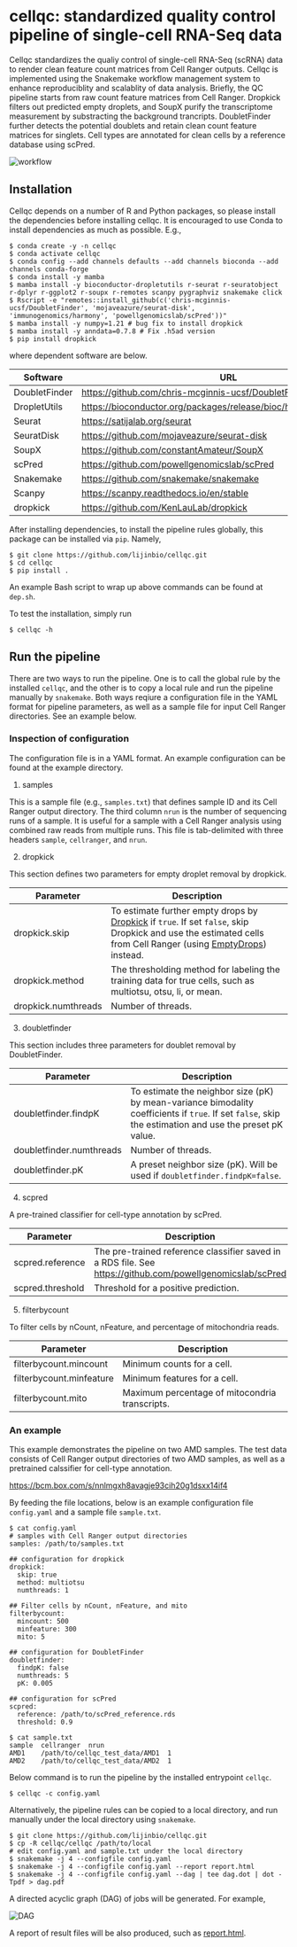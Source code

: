 # cellqc: standardized quality control pipeline of single-cell RNA-Seq data

Cellqc standardizes the qualiy control of single-cell RNA-Seq (scRNA) data to render clean feature count matrices from Cell Ranger outputs. Cellqc is implemented using the Snakemake workflow management system to enhance reproduciblity and scalablity of data analysis. Briefly, the QC pipeline starts from raw count feature matrices from Cell Ranger. Dropkick filters out predicted empty droplets, and SoupX purify the transcriptome measurement by substracting the background trancripts. DoubletFinder further detects the potential doublets and retain clean count feature matrices for singlets. Cell types are annotated for clean cells by a reference database using scPred.

![workflow](docs/workflow.png)

## Installation

Cellqc depends on a number of R and Python packages, so please install the dependencies before installing cellqc. It is encouraged to use Conda to install dependencies as much as possible. E.g.,

```
$ conda create -y -n cellqc
$ conda activate cellqc
$ conda config --add channels defaults --add channels bioconda --add channels conda-forge
$ conda install -y mamba
$ mamba install -y bioconductor-dropletutils r-seurat r-seuratobject r-dplyr r-ggplot2 r-soupx r-remotes scanpy pygraphviz snakemake click
$ Rscript -e "remotes::install_github(c('chris-mcginnis-ucsf/DoubletFinder', 'mojaveazure/seurat-disk', 'immunogenomics/harmony', 'powellgenomicslab/scPred'))"
$ mamba install -y numpy=1.21 # bug fix to install dropkick
$ mamba install -y anndata=0.7.8 # Fix .h5ad version
$ pip install dropkick
```

where dependent software are below.

| Software | URL |
|-------|-------|
| DoubletFinder | https://github.com/chris-mcginnis-ucsf/DoubletFinder |
| DropletUtils | https://bioconductor.org/packages/release/bioc/html/DropletUtils.html |
| Seurat | https://satijalab.org/seurat |
| SeuratDisk | https://github.com/mojaveazure/seurat-disk |
| SoupX | https://github.com/constantAmateur/SoupX |
| scPred | https://github.com/powellgenomicslab/scPred |
| Snakemake | https://github.com/snakemake/snakemake |
| Scanpy | https://scanpy.readthedocs.io/en/stable |
| dropkick | https://github.com/KenLauLab/dropkick |

After installing dependencies, to install the pipeline rules globally, this package can be installed via `pip`. Namely,

```
$ git clone https://github.com/lijinbio/cellqc.git
$ cd cellqc
$ pip install .
```

An example Bash script to wrap up above commands can be found at `dep.sh`.

To test the installation, simply run

```
$ cellqc -h
```

## Run the pipeline

There are two ways to run the pipeline. One is to call the global rule by the installed `cellqc`, and the other is to copy a local rule and run the pipeline manually by `snakemake`. Both ways reqiure a configuration file in the YAML format for pipeline parameters, as well as a sample file for input Cell Ranger directories. See an example below.

### Inspection of configuration

The configuration file is in a YAML format. An example configuration can be found at the example directory. 

1. samples

This is a sample file (e.g., `samples.txt`) that defines sample ID and its Cell Ranger output directory. The third column `nrun` is the number of sequencing runs of a sample. It is useful for a sample with a Cell Ranger analysis using combined raw reads from multiple runs. This file is tab-delimited with three headers `sample`, `cellranger`, and `nrun`.

2. dropkick

This section defines two parameters for empty droplet removal by dropkick.

| Parameter | Description |
|-------|-------|
| dropkick.skip | To estimate further empty drops by [Dropkick](https://github.com/KenLauLab/dropkick) if `true`. If set `false`, skip Dropkick and use the estimated cells from Cell Ranger (using [EmptyDrops](https://support.10xgenomics.com/single-cell-gene-expression/software/pipelines/latest/algorithms/overview#cell_calling)) instead. |
| dropkick.method | The thresholding method for labeling the training data for true cells, such as multiotsu, otsu, li, or mean. |
| dropkick.numthreads | Number of threads. |

3. doubletfinder

This section includes three parameters for doublet removal by DoubletFinder.

| Parameter | Description |
|-------|-------|
| doubletfinder.findpK | To estimate the neighbor size (pK) by mean-variance bimodality coefficients if `true`. If set `false`, skip the estimation and use the preset pK value. |
| doubletfinder.numthreads | Number of threads. |
| doubletfinder.pK | A preset neighbor size (pK). Will be used if `doubletfinder.findpK=false`.|

4. scpred

A pre-trained classifier for cell-type annotation by scPred.

| Parameter | Description |
|-------|-------|
| scpred.reference | The pre-trained reference classifier saved in a RDS file. See https://github.com/powellgenomicslab/scPred |
| scpred.threshold | Threshold for a positive prediction. |

5. filterbycount

To filter cells by nCount, nFeature, and percentage of mitochondria reads.

| Parameter | Description |
|-------|-------|
| filterbycount.mincount | Minimum counts for a cell. |
| filterbycount.minfeature | Minimum features for a cell. |
| filterbycount.mito | Maximum percentage of mitocondria transcripts. |

### An example

This example demonstrates the pipeline on two AMD samples. The test data consists of Cell Ranger output directories of two AMD samples, as well as a pretrained calssifier for cell-type annotation.

https://bcm.box.com/s/nnlmgxh8avagje93cih20g1dsxx14if4

By feeding the file locations, below is an example configuration file `config.yaml` and a sample file `sample.txt`.

```
$ cat config.yaml
# samples with Cell Ranger output directories
samples: /path/to/samples.txt

## configuration for dropkick
dropkick:
  skip: true
  method: multiotsu
  numthreads: 1

## Filter cells by nCount, nFeature, and mito
filterbycount:
  mincount: 500
  minfeature: 300
  mito: 5

## configuration for DoubletFinder
doubletfinder:
  findpK: false
  numthreads: 5
  pK: 0.005

## configuration for scPred
scpred:
  reference: /path/to/scPred_reference.rds
  threshold: 0.9
```

```
$ cat sample.txt
sample	cellranger	nrun
AMD1	/path/to/cellqc_test_data/AMD1	1
AMD2	/path/to/cellqc_test_data/AMD2	1
```

Below command is to run the pipeline by the installed entrypoint `cellqc`.

```
$ cellqc -c config.yaml
```

Alternatively, the pipeline rules can be copied to a local directory, and run manually under the local directory using `snakemake`.

```
$ git clone https://github.com/lijinbio/cellqc.git
$ cp -R cellqc/cellqc /path/to/local
# edit config.yaml and sample.txt under the local directory
$ snakemake -j 4 --configfile config.yaml
$ snakemake -j 4 --configfile config.yaml --report report.html
$ snakemake -j 4 --configfile config.yaml --dag | tee dag.dot | dot -Tpdf > dag.pdf
```

A directed acyclic graph (DAG) of jobs will be generated. For example,

![DAG](docs/tests/dag.png)

A report of result files will be also produced, such as [report.html](https://github.com/lijinbio/cellqc/blob/master/docs/tests/report.html).

